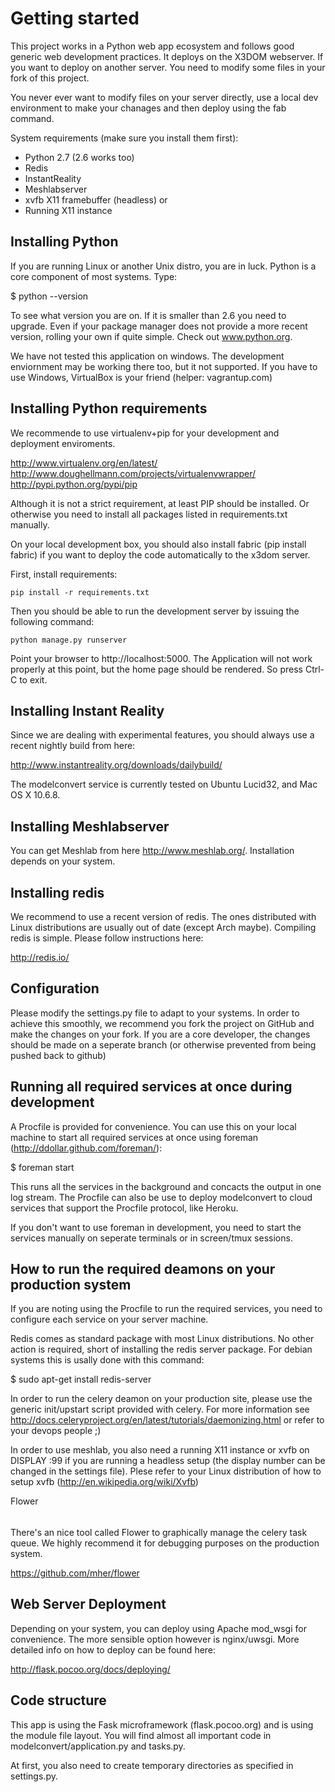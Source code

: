 Getting started
===============

This project works in a Python web app ecosystem and follows good generic
web development practices. It deploys on the X3DOM webserver. If you want to
deploy on another server. You need to modify some files in your fork of this
project.

You never ever want to modify files on your server directly, use a local dev
environment to make your chanages and then deploy using the fab command.

System requirements (make sure you install them first):
 
 * Python 2.7 (2.6 works too)
 * Redis
 * InstantReality
 * Meshlabserver
 * xvfb X11 framebuffer (headless) or
 * Running X11 instance


Installing Python
------------------
If you are running Linux or another Unix distro, you are in luck. Python
is a core component of most systems. Type:

  $ python --version 
  
To see what version you are on. If it is smaller than 2.6 you need to upgrade.
Even if your package manager does not provide a more recent version, rolling
your own if quite simple. Check out www.python.org.

We have not tested this application on windows. The development enviornment
may be working there too, but it not supported. If you have to use
Windows, VirtualBox is your friend (helper: vagrantup.com)


Installing Python requirements
------------------------------
We recommende to use virtualenv+pip for your development and
deployment enviroments. 

  http://www.virtualenv.org/en/latest/
  http://www.doughellmann.com/projects/virtualenvwrapper/
  http://pypi.python.org/pypi/pip

Although it is not a strict requirement, at least PIP should be installed. Or
otherwise you need to install all packages listed in requirements.txt 
manually.

On your local development box, you should also install fabric (pip install fabric) if you want to deploy the code automatically to the x3dom server.

First, install requirements:

    pip install -r requirements.txt
  
Then you should be able to run the development server by issuing
the following command:

    python manage.py runserver

Point your browser to http://localhost:5000. The Application will not work
properly at this point, but the home page should be rendered. So press 
Ctrl-C to exit.


Installing Instant Reality
--------------------------
Since we are dealing with experimental features, you should always use a
recent nightly build from here:

  http://www.instantreality.org/downloads/dailybuild/
  
The modelconvert service is currently tested on Ubuntu Lucid32, and 
Mac OS X 10.6.8.


Installing Meshlabserver
------------------------
You can get Meshlab from here http://www.meshlab.org/. Installation depends
on your system. 


Installing redis
----------------
We recommend to use a recent version of redis. The ones distributed
with Linux distributions are usually out of date (except Arch maybe). 
Compiling redis is simple. Please follow instructions here:

  http://redis.io/



Configuration
-------------
Please modify the settings.py file to adapt to your systems. In order to
achieve this smoothly, we recommend you fork the project on GitHub and make
the changes on your fork. If you are a core developer, the changes should
be made on a seperate branch (or otherwise prevented from being pushed back
to github)



Running all required services at once during development
--------------------------------------------------------
A Procfile is provided for convenience. You can use this on your local machine
to start all required services at once using foreman  (http://ddollar.github.com/foreman/):

  $ foreman start

This runs all the services in the background and concacts the output in one
log stream. The Procfile can also be use to deploy modelconvert to cloud 
services that support the Procfile protocol, like Heroku.

If you don't want to use foreman in development, you need to start the
services manually on seperate terminals or in screen/tmux sessions.


How to run the required deamons on your production system
---------------------------------------------------------
If you are noting using the Procfile to run the required services, you need
to configure each service on your server machine.

Redis comes as standard package with most Linux distributions. No other action
is required, short of installing the redis server package. For debian systems
this is usally done with this command:

  $ sudo apt-get install redis-server

In order to run the celery deamon on your production site, please use the
generic init/upstart script provided with celery. For more information see
http://docs.celeryproject.org/en/latest/tutorials/daemonizing.html or refer
to your devops people ;)

In order to use meshlab, you also need a running X11 instance or xvfb on 
DISPLAY :99 if you are running a headless setup (the display number can be
changed in the settings file). Plese refer to your Linux distribution of
how to setup xvfb (http://en.wikipedia.org/wiki/Xvfb)

Flower
######
There's an nice tool called Flower to graphically manage the celery
task queue. We highly recommend it for debugging purposes on the production
system. 

  https://github.com/mher/flower


Web Server Deployment
---------------------
Depending on your system, you can deploy using Apache mod_wsgi for 
convenience. The more sensible option however is nginx/uwsgi. More detailed
info on how to deploy can be found here:

  http://flask.pocoo.org/docs/deploying/


Code structure
--------------
This app is using the Fask microframework (flask.pocoo.org) and is using 
the module file layout. You will find almost all important code
in modelconvert/application.py and tasks.py.

At first, you also need to create temporary directories as specified in 
settings.py.


